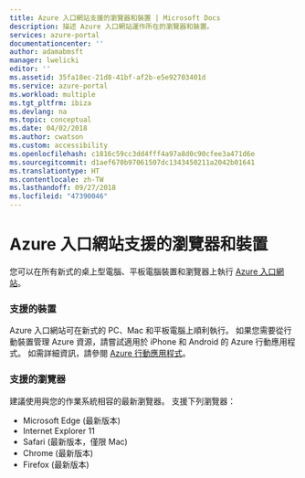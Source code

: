 ```yaml
---
title: Azure 入口網站支援的瀏覽器和裝置 | Microsoft Docs
description: 描述 Azure 入口網站運作所在的瀏覽器和裝置。
services: azure-portal
documentationcenter: ''
author: adamabmsft
manager: lwelicki
editor: ''
ms.assetid: 35fa18ec-21d8-41bf-af2b-e5e92703401d
ms.service: azure-portal
ms.workload: multiple
ms.tgt_pltfrm: ibiza
ms.devlang: na
ms.topic: conceptual
ms.date: 04/02/2018
ms.author: cwatson
ms.custom: accessibility
ms.openlocfilehash: c1816c59cc3dd4fff4a97a8d0c90cfee3a471d6e
ms.sourcegitcommit: d1aef670b97061507dc1343450211a2042b01641
ms.translationtype: HT
ms.contentlocale: zh-TW
ms.lasthandoff: 09/27/2018
ms.locfileid: "47390046"
---
```

# <a name="supported-browsers-and-devices-for-the-azure-portal"></a>Azure 入口網站支援的瀏覽器和裝置
您可以在所有新式的桌上型電腦、平板電腦裝置和瀏覽器上執行 [Azure 入口網站](https://portal.azure.com)。

### <a name="supported-devices"></a>支援的裝置
Azure 入口網站可在新式的 PC、Mac 和平板電腦上順利執行。 如果您需要從行動裝置管理 Azure 資源，請嘗試適用於 iPhone 和 Android 的 Azure 行動應用程式。 如需詳細資訊，請參閱 [Azure 行動應用程式](https://azure.microsoft.com/features/azure-portal/mobile-app/)。

### <a name="supported-browsers"></a>支援的瀏覽器
建議使用與您的作業系統相容的最新瀏覽器。 支援下列瀏覽器：

* Microsoft Edge (最新版本)
* Internet Explorer 11
* Safari (最新版本，僅限 Mac)
* Chrome (最新版本)
* Firefox (最新版本)

